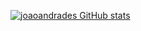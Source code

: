 [![joaoandrades GitHub stats](https://github-readme-stats.vercel.app/api?username=joaoandrades&show_icons=true&theme=dark&count_private=true&hide=stars,prs,issues,contribs)](https://github.com/joaoandrades/joaoandrades)
